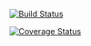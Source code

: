 [![Build Status](https://travis-ci.org/eletonia/c4cs-w17-rpn.svg?branch=master)](https://travis-ci.org/eletonia/c4cs-w17-rpn)

[![Coverage Status](https://coveralls.io/repos/github/eletonia/c4cs-w17-rpn/badge.svg?branch=master)](https://coveralls.io/github/eletonia/c4cs-w17-rpn?branch=master)